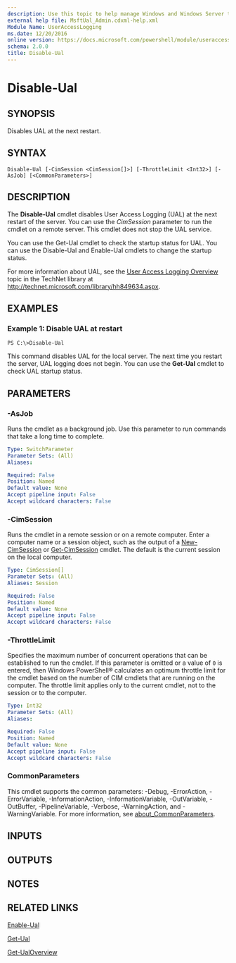 ```yaml
---
description: Use this topic to help manage Windows and Windows Server technologies with Windows PowerShell.
external help file: MsftUal_Admin.cdxml-help.xml
Module Name: UserAccessLogging
ms.date: 12/20/2016
online version: https://docs.microsoft.com/powershell/module/useraccesslogging/disable-ual?view=windowsserver2016-ps&wt.mc_id=ps-gethelp
schema: 2.0.0
title: Disable-Ual
---
```


# Disable-Ual

## SYNOPSIS
Disables UAL at the next restart.

## SYNTAX

```
Disable-Ual [-CimSession <CimSession[]>] [-ThrottleLimit <Int32>] [-AsJob] [<CommonParameters>]
```

## DESCRIPTION
The **Disable-Ual** cmdlet disables User Access Logging (UAL) at the next restart of the server.
You can use the *CimSession* parameter to run the cmdlet on a remote server.
This cmdlet does not stop the UAL service.

You can use the Get-Ual cmdlet to check the startup status for UAL.
You can use the Disable-Ual and Enable-Ual cmdlets to change the startup status.

For more information about UAL, see the [User Access Logging Overview](https://technet.microsoft.com/library/hh849634.aspx) topic in the TechNet library at http://technet.microsoft.com/library/hh849634.aspx.

## EXAMPLES

### Example 1: Disable UAL at restart
```
PS C:\>Disable-Ual
```

This command disables UAL for the local server.
The next time you restart the server, UAL logging does not begin.
You can use the **Get-Ual** cmdlet to check UAL startup status.

## PARAMETERS

### -AsJob
Runs the cmdlet as a background job. Use this parameter to run commands that take a long time to complete.

```yaml
Type: SwitchParameter
Parameter Sets: (All)
Aliases: 

Required: False
Position: Named
Default value: None
Accept pipeline input: False
Accept wildcard characters: False
```

### -CimSession
Runs the cmdlet in a remote session or on a remote computer.
Enter a computer name or a session object, such as the output of a [New-CimSession](https://go.microsoft.com/fwlink/p/?LinkId=227967) or [Get-CimSession](https://go.microsoft.com/fwlink/p/?LinkId=227966) cmdlet.
The default is the current session on the local computer.

```yaml
Type: CimSession[]
Parameter Sets: (All)
Aliases: Session

Required: False
Position: Named
Default value: None
Accept pipeline input: False
Accept wildcard characters: False
```

### -ThrottleLimit
Specifies the maximum number of concurrent operations that can be established to run the cmdlet.
If this parameter is omitted or a value of `0` is entered, then Windows PowerShell® calculates an optimum throttle limit for the cmdlet based on the number of CIM cmdlets that are running on the computer.
The throttle limit applies only to the current cmdlet, not to the session or to the computer.

```yaml
Type: Int32
Parameter Sets: (All)
Aliases: 

Required: False
Position: Named
Default value: None
Accept pipeline input: False
Accept wildcard characters: False
```

### CommonParameters
This cmdlet supports the common parameters: -Debug, -ErrorAction, -ErrorVariable, -InformationAction, -InformationVariable, -OutVariable, -OutBuffer, -PipelineVariable, -Verbose, -WarningAction, and -WarningVariable. For more information, see [about_CommonParameters](https://go.microsoft.com/fwlink/?LinkID=113216).

## INPUTS

## OUTPUTS

## NOTES

## RELATED LINKS

[Enable-Ual](./Enable-Ual.md)

[Get-Ual](./Get-Ual.md)

[Get-UalOverview](./Get-UalOverview.md)

